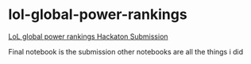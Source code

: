 # lol-global-power-rankings
[LoL global power rankings Hackaton Submission](https://lolglobalpowerrankings.devpost.com/)


Final notebook is the submission other notebooks are all the things i did
